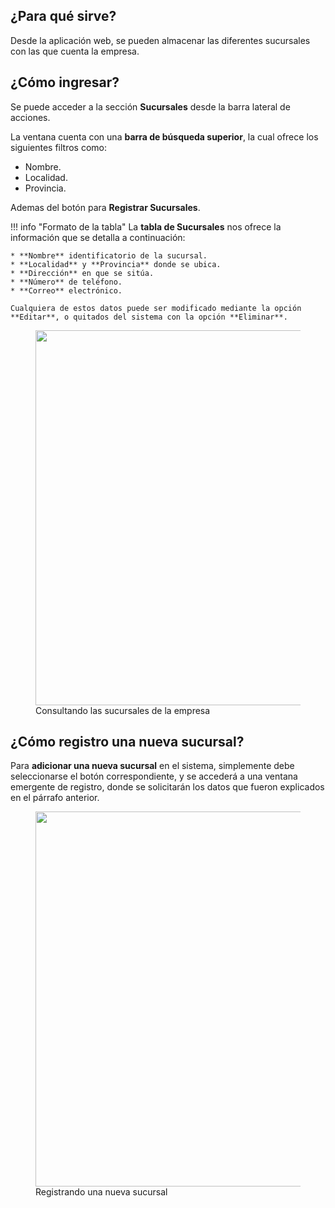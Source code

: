 ## ¿Para qué sirve?

Desde la aplicación web, se pueden almacenar las diferentes sucursales con las que cuenta la empresa. 

## ¿Cómo ingresar?

Se puede acceder a la sección **Sucursales** desde la barra lateral de acciones.

<!-- Para mantener el formato con el que se viene trabajando en cada sección, en “Sucursales” también se  -->

La ventana cuenta con una **barra de búsqueda superior**, la cual ofrece los siguientes filtros como: 

* Nombre.
* Localidad.
* Provincia.

Ademas del botón para **Registrar Sucursales**.

!!! info "Formato de la tabla"
    La **tabla de Sucursales** nos ofrece la información que se detalla a continuación:

    * **Nombre** identificatorio de la sucursal.
    * **Localidad** y **Provincia** donde se ubica. 
    * **Dirección** en que se sitúa.
    * **Número** de teléfono.
    * **Correo** electrónico.
    
    Cualquiera de estos datos puede ser modificado mediante la opción **Editar**, o quitados del sistema con la opción **Eliminar**.

<figure>
    <a href="https://i.imgur.com/XPIg4SG.png" target="_blank">
        <img src="https://i.imgur.com/XPIg4SG.png" width="600"/>
    </a>
    <figcaption>Consultando las sucursales de la empresa</figcaption>
</figure>

## ¿Cómo registro una nueva sucursal?

Para **adicionar una nueva sucursal** en el sistema, simplemente debe seleccionarse el botón correspondiente, y se accederá a una ventana emergente de registro, donde se solicitarán los datos que fueron explicados en el párrafo anterior.

<figure>
    <a href="https://i.imgur.com/cYuZk3b.png" target="_blank">
        <img src="https://i.imgur.com/cYuZk3b.png" width="600"/>
    </a>
    <figcaption>Registrando una nueva sucursal</figcaption>
</figure>